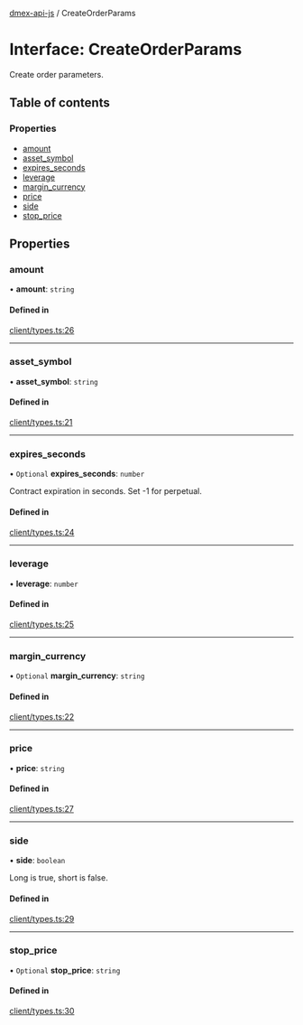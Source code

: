 [dmex-api-js](../README.md) / CreateOrderParams

# Interface: CreateOrderParams

Create order parameters.

## Table of contents

### Properties

- [amount](CreateOrderParams.md#amount)
- [asset\_symbol](CreateOrderParams.md#asset_symbol)
- [expires\_seconds](CreateOrderParams.md#expires_seconds)
- [leverage](CreateOrderParams.md#leverage)
- [margin\_currency](CreateOrderParams.md#margin_currency)
- [price](CreateOrderParams.md#price)
- [side](CreateOrderParams.md#side)
- [stop\_price](CreateOrderParams.md#stop_price)

## Properties

### amount

• **amount**: `string`

#### Defined in

[client/types.ts:26](https://github.com/dmex-app/node-api-js/blob/37c40d0/src/client/types.ts#L26)

___

### asset\_symbol

• **asset\_symbol**: `string`

#### Defined in

[client/types.ts:21](https://github.com/dmex-app/node-api-js/blob/37c40d0/src/client/types.ts#L21)

___

### expires\_seconds

• `Optional` **expires\_seconds**: `number`

Contract expiration in seconds. Set -1 for perpetual.

#### Defined in

[client/types.ts:24](https://github.com/dmex-app/node-api-js/blob/37c40d0/src/client/types.ts#L24)

___

### leverage

• **leverage**: `number`

#### Defined in

[client/types.ts:25](https://github.com/dmex-app/node-api-js/blob/37c40d0/src/client/types.ts#L25)

___

### margin\_currency

• `Optional` **margin\_currency**: `string`

#### Defined in

[client/types.ts:22](https://github.com/dmex-app/node-api-js/blob/37c40d0/src/client/types.ts#L22)

___

### price

• **price**: `string`

#### Defined in

[client/types.ts:27](https://github.com/dmex-app/node-api-js/blob/37c40d0/src/client/types.ts#L27)

___

### side

• **side**: `boolean`

Long is true, short is false.

#### Defined in

[client/types.ts:29](https://github.com/dmex-app/node-api-js/blob/37c40d0/src/client/types.ts#L29)

___

### stop\_price

• `Optional` **stop\_price**: `string`

#### Defined in

[client/types.ts:30](https://github.com/dmex-app/node-api-js/blob/37c40d0/src/client/types.ts#L30)
